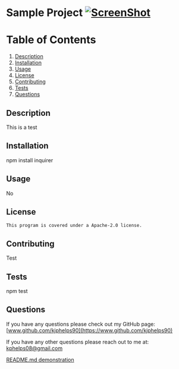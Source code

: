 # Sample Project <a href=https://opensource.org/licenses/Apache-2.0>![ScreenShot](https://img.shields.io/badge/License-Apache-2.0-green.svg)</a>

  # Table of Contents
  1. [Description](#Description)
  2. [Installation](#Installation)
  3. [Usage](#Usage)
  4. [License](#License)
  5. [Contributing](#Contributing)
  6. [Tests](#Tests)
  7. [Questions](#Questions)
  

  ## <a id='Description'></a>Description
  This is a test
  

  ## <a id='Installation'></a>Installation
  npm install inquirer
  

  ## <a id='Usage'></a>Usage
  No
  

  ## <a id='License'></a>License
    This program is covered under a Apache-2.0 license.
    

  

  ## <a id='Contributing'></a>Contributing
  Test
  

  ## <a id='Tests'></a>Tests
  npm test
  

  ## <a id='Questions'></a>Questions
  If you have any questions please check out my GitHub page: [www.github.com/kjphelps90](https://www.github.com/kjphelps90)
  

If you have any other questions please reach out to me at: [kphelps08@gmail.com](mailto:kphelps08@gmail.com)
  
  


  <a href="https://drive.google.com/file/d/1-4PNnst9RS5meEwkvbtke4JrOciADOoU/view">README.md demonstration</a>